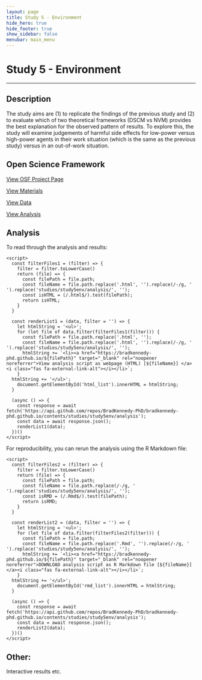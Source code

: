 ```yaml
---
layout: page
title: Study 5 - Environment
hide_hero: true
hide_footer: true
show_sidebar: false
menubar: main_menu
---
```

# Study 5 - Environment

***

## Description
The study aims are (1) to replicate the findings of the previous study and (2) to evaluate which of two theoretical frameworks (DSCM vs NVM) provides the best explanation for the observed pattern of results. To explore this, the study will examine judgements of harmful side effects for low-power versus high-power agents in their work situation (which is the same as the previous study) versus in an out-of-work situation.


## Open Science Framework
<a href="https://osf.io/hyve2/" target="_blank" rel="noopener noreferrer">View OSF Project Page <i class="fas fa-external-link-alt"></i></a>

<a href="https://osf.io/m8ztv/" class="button is-primary" target="_blank" rel="noopener noreferrer">View Materials <i class="fas fa-external-link-alt"></i></a>

<a href="https://osf.io/4gax3/" class="button is-primary" target="_blank" rel="noopener noreferrer">View Data <i class="fas fa-external-link-alt"></i></a>

<a href="https://osf.io/8ta2p/" class="button is-primary" target="_blank" rel="noopener noreferrer">View Analysis <i class="fas fa-external-link-alt"></i></a>


<html>
    <div>
      <h2>Analysis</h2>
      <p>To read through the analysis and results:</p>
      <ul id="html_list">
      </ul>
    </div>
    
    <script>
      const filterFiles1 = (filter) => {
        filter = filter.toLowerCase()
        return (file) => {
          const filePath = file.path;
          const fileName = file.path.replace('.html', '').replace(/-/g, ' ').replace('studies/study5env/analysis/', '');
          const isHTML = (/.html$/).test(filePath);
          return isHTML;
        }
      }
      
      const renderList1 = (data, filter = '') => {
        let htmlString = '<ul>';
        for (let file of data.filter(filterFiles1(filter))) {
          const filePath = file.path.replace('.html', '');
          const fileName = file.path.replace('.html', '').replace(/-/g, ' ').replace('studies/study5env/analysis/', '');
          htmlString += `<li><a href="https://bradkennedy-phd.github.io/${filePath}" target="_blank" rel="noopener noreferrer">View analysis script as webpage (HTML) [${fileName}] </a><i class="fas fa-external-link-alt"></i></li>`;
        }
      htmlString += '</ul>';
        document.getElementById('html_list').innerHTML = htmlString;
      }
      
      (async () => {
        const response = await fetch('https://api.github.com/repos/BradKennedy-PhD/bradkennedy-phd.github.io/contents/studies/study5env/analysis');
        const data = await response.json();
        renderList1(data);
      })()
    </script>
</html>

<html>
<div>
<p>For reproducibility, you can rerun the analysis using the R Markdown file:</p>
<ul id="rmd_list">
      </ul>
    </div>
    
    <script>
      const filterFiles2 = (filter) => {
        filter = filter.toLowerCase()
        return (file) => {
          const filePath = file.path;
          const fileName = file.path.replace(/-/g, ' ').replace('studies/study5env/analysis/', '');
          const isRMD = (/.Rmd$/).test(filePath);
          return isRMD;
        }
      }
      
      const renderList2 = (data, filter = '') => {
        let htmlString = '<ul>';
        for (let file of data.filter(filterFiles2(filter))) {
          const filePath = file.path;
          const fileName = file.path.replace('.Rmd', '').replace(/-/g, ' ').replace('studies/study5env/analysis/', '');
          htmlString += `<li><a href="https://bradkennedy-phd.github.io/${filePath}" target="_blank" rel="noopener noreferrer">DOWNLOAD analysis script as R Markdown file [${fileName}] </a><i class="fas fa-external-link-alt"></i></li>`;
        }
      htmlString += '</ul>';
        document.getElementById('rmd_list').innerHTML = htmlString;
      }
      
      (async () => {
        const response = await fetch('https://api.github.com/repos/BradKennedy-PhD/bradkennedy-phd.github.io/contents/studies/study5env/analysis');
        const data = await response.json();
        renderList2(data);
      })()
    </script>
</html>

## Other:
Interactive results etc.